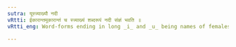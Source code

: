```yaml
---
sutra: यूस्त्र्याख्यौ नदी
vRtti: ईकारान्तमूकारान्तं च स्त्र्याख्यं शब्दरूपं नदी संज्ञं भवति ॥
vRtti_eng: Word-forms ending in long _i_ and _u_ being names of females are called _Nadi_.

---
```

